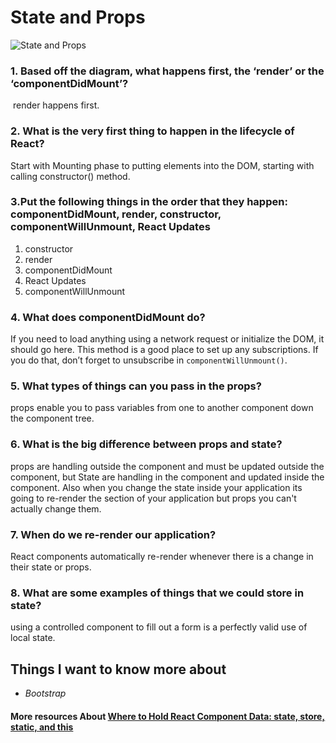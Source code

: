 # State and Props

![State and Props](https://i.stack.imgur.com/wqvF2.png)

### 1. Based off the diagram, what happens first, the ‘render’ or the ‘componentDidMount’?
 render happens first.

### 2. What is the very first thing to happen in the lifecycle of React? 
Start with Mounting phase to putting elements into the DOM, starting with calling constructor() method.

### 3.Put the following things in the order that they happen: componentDidMount, render, constructor, componentWillUnmount, React Updates

1. constructor
2. render
3. componentDidMount
4. React Updates
5. componentWillUnmount

### 4. What does componentDidMount do?
If you need to load anything using a network request or initialize the DOM, it should go here. This method is a good place to set up any subscriptions. If you do that, don’t forget to unsubscribe in `componentWillUnmount()`.

### 5. What types of things can you pass in the props?
props enable you to pass variables from one to another component down the component tree.

### 6. What is the big difference between props and state?
props are handling outside the component and must be updated outside the component, but State are handling in the component and updated inside the component. Also when you change the state inside your application its going to re-render the section of your application but props you can't actually change them.  

### 7. When do we re-render our application?
React components automatically re-render whenever there is a change in their state or props.

### 8. What are some examples of things that we could store in state?
using a controlled component to fill out a form is a perfectly valid use of local state.

## Things I want to know more about
* *Bootstrap*

#### More resources About [Where to Hold React Component Data: state, store, static, and this](https://www.freecodecamp.org/news/where-do-i-belong-a-guide-to-saving-react-component-data-in-state-store-static-and-this-c49b335e2a00/)